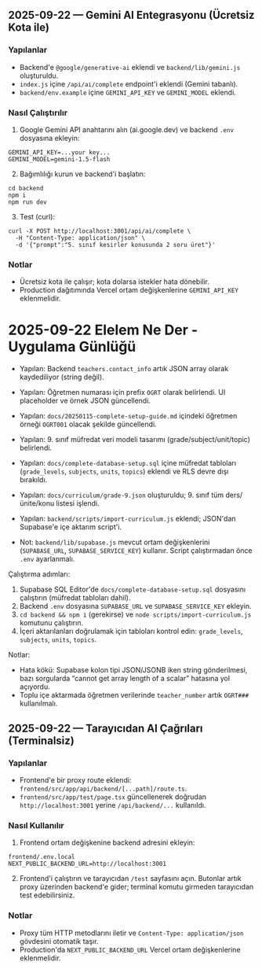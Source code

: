 ## 2025-09-22 — Gemini AI Entegrasyonu (Ücretsiz Kota ile)

### Yapılanlar
- Backend'e `@google/generative-ai` eklendi ve `backend/lib/gemini.js` oluşturuldu.
- `index.js` içine `/api/ai/complete` endpoint'i eklendi (Gemini tabanlı).
- `backend/env.example` içine `GEMINI_API_KEY` ve `GEMINI_MODEL` eklendi.

### Nasıl Çalıştırılır
1) Google Gemini API anahtarını alın (ai.google.dev) ve backend `.env` dosyasına ekleyin:
```
GEMINI_API_KEY=...your key...
GEMINI_MODEL=gemini-1.5-flash
```
2) Bağımlılığı kurun ve backend'i başlatın:
```
cd backend
npm i
npm run dev
```
3) Test (curl):
```
curl -X POST http://localhost:3001/api/ai/complete \
  -H "Content-Type: application/json" \
  -d '{"prompt":"5. sınıf kesirler konusunda 2 soru üret"}'
```

### Notlar
- Ücretsiz kota ile çalışır; kota dolarsa istekler hata dönebilir.
- Production dağıtımında Vercel ortam değişkenlerine `GEMINI_API_KEY` eklenmelidir.

# 2025-09-22 Elelem Ne Der - Uygulama Günlüğü

- Yapılan: Backend `teachers.contact_info` artık JSON array olarak kaydediliyor (string değil).
- Yapılan: Öğretmen numarası için prefix `OGRT` olarak belirlendi. UI placeholder ve örnek JSON güncellendi.
- Yapılan: `docs/20250115-complete-setup-guide.md` içindeki öğretmen örneği `OGRT001` olacak şekilde güncellendi.

- Yapılan: 9. sınıf müfredat veri modeli tasarımı (grade/subject/unit/topic) belirlendi.
- Yapılan: `docs/complete-database-setup.sql` içine müfredat tabloları (`grade_levels`, `subjects`, `units`, `topics`) eklendi ve RLS devre dışı bırakıldı.
- Yapılan: `docs/curriculum/grade-9.json` oluşturuldu; 9. sınıf tüm ders/ünite/konu listesi işlendi.
- Yapılan: `backend/scripts/import-curriculum.js` eklendi; JSON'dan Supabase'e içe aktarım script'i.
- Not: `backend/lib/supabase.js` mevcut ortam değişkenlerini (`SUPABASE_URL`, `SUPABASE_SERVICE_KEY`) kullanır. Script çalıştırmadan önce `.env` ayarlanmalı.

Çalıştırma adımları:
1) Supabase SQL Editor'de `docs/complete-database-setup.sql` dosyasını çalıştırın (müfredat tabloları dahil).
2) Backend `.env` dosyasına `SUPABASE_URL` ve `SUPABASE_SERVICE_KEY` ekleyin.
3) `cd backend && npm i` (gerekirse) ve `node scripts/import-curriculum.js` komutunu çalıştırın.
4) İçeri aktarılanları doğrulamak için tabloları kontrol edin: `grade_levels`, `subjects`, `units`, `topics`.

Notlar:
- Hata kökü: Supabase kolon tipi JSON/JSONB iken string gönderilmesi, bazı sorgularda “cannot get array length of a scalar” hatasına yol açıyordu.
- Toplu içe aktarmada öğretmen verilerinde `teacher_number` artık `OGRT###` kullanılmalı.

## 2025-09-22 — Tarayıcıdan AI Çağrıları (Terminalsiz)

### Yapılanlar
- Frontend'e bir proxy route eklendi: `frontend/src/app/api/backend/[...path]/route.ts`.
- `frontend/src/app/test/page.tsx` güncellenerek doğrudan `http://localhost:3001` yerine `/api/backend/...` kullanıldı.

### Nasıl Kullanılır
1) Frontend ortam değişkenine backend adresini ekleyin:
```
frontend/.env.local
NEXT_PUBLIC_BACKEND_URL=http://localhost:3001
```
2) Frontend'i çalıştırın ve tarayıcıdan `/test` sayfasını açın. Butonlar artık proxy üzerinden backend'e gider; terminal komutu girmeden tarayıcıdan test edebilirsiniz.

### Notlar
- Proxy tüm HTTP metodlarını iletir ve `Content-Type: application/json` gövdesini otomatik taşır.
- Production'da `NEXT_PUBLIC_BACKEND_URL` Vercel ortam değişkenlerine eklenmelidir.
